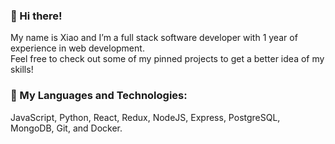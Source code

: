 ### 👋 Hi there!

My name is Xiao and I’m a full stack software developer with 1 year of experience in web development. </br>
Feel free to check out some of my pinned projects to get a better idea of my skills!

### 🔧 My Languages and Technologies:
JavaScript, Python, React, Redux, NodeJS, Express, PostgreSQL, MongoDB, Git, and Docker.

<!---
xiao-meng1/xiao-meng1 is a ✨ special ✨ repository because its `README.md` (this file) appears on your GitHub profile.
You can click the Preview link to take a look at your changes.
--->
